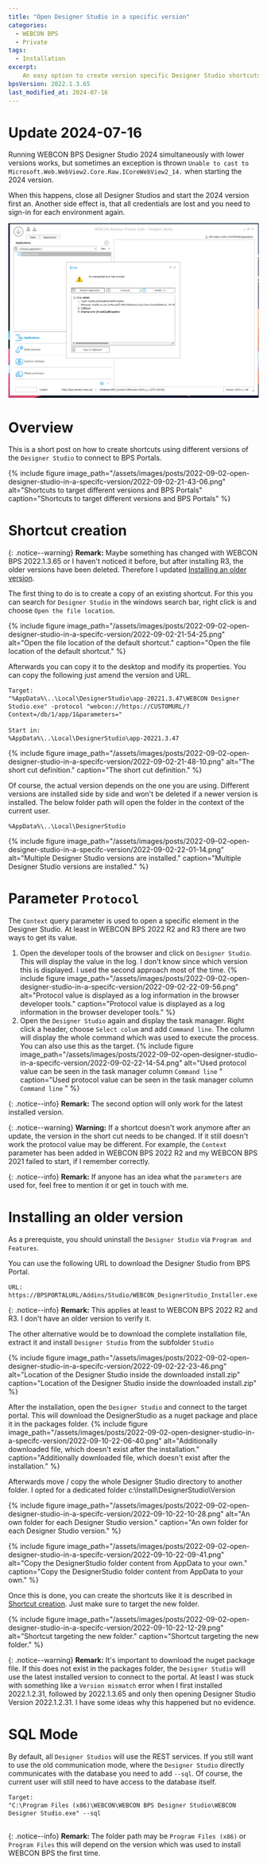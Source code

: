 ```yaml
---
title: "Open Designer Studio in a specific version"
categories:
  - WEBCON BPS 
  - Private 
tags:
  - Installation
excerpt:
    An easy option to create version specific Designer Studio shortcuts to target different environments.
bpsVersion: 2022.1.3.65
last_modified_at: 2024-07-16
---
```


# Update 2024-07-16
Running WEBCON BPS Designer Studio 2024 simultaneously with lower versions works, but sometimes an exception is thrown `Unable to cast to Microsoft.Web.WebView2.Core.Raw.ICoreWebView2_14.` when starting the 2024 version. 

When this happens, close all Designer Studios and start the 2024 version first an. Another side effect is, that all credentials are lost and you need to sign-in for each environment again. 

![](/assets/images/posts/2022-09-02-open-designer-studio-in-a-specifc-version/2024-07-16-19-46-40.png)

# Overview  
This is a short post on how to create shortcuts using different versions of the `Designer Studio` to connect to BPS Portals.

{% include figure image_path="/assets/images/posts/2022-09-02-open-designer-studio-in-a-specifc-version/2022-09-02-21-43-06.png" alt="Shortcuts to target different versions and BPS Portals" caption="Shortcuts to target different versions and BPS Portals" %}


# Shortcut creation


{: .notice--warning}
**Remark:** Maybe something has changed with WEBCON BPS 2022.1.3.65 or I haven't noticed it before, but after installing R3, the older versions have been deleted. Therefore I updated [Installing an older version](https://daniels-notes.de/posts/2022/open-designer-studio-in-a-specifc-version#installing-an-older-version).

The first thing to do is to create a copy of an existing shortcut. For this you can search for `Designer Studio` in the windows search bar, right click is and choose `Open the file location`. 

{% include figure image_path="/assets/images/posts/2022-09-02-open-designer-studio-in-a-specifc-version/2022-09-02-21-54-25.png" alt="Open the file location of the default shortcut." caption="Open the file location of the default shortcut." %}

Afterwards you can copy it to the desktop and modify its properties. You can copy the following just amend the version and URL.

```
Target:
"%AppData%\..\Local\DesignerStudio\app-20221.3.47\WEBCON Designer Studio.exe" -protocol "webcon://https://CUSTOMURL/?Context=/db/1/app/1&parameters="

Start in:
%AppData%\..\Local\DesignerStudio\app-20221.3.47
```
{% include figure image_path="/assets/images/posts/2022-09-02-open-designer-studio-in-a-specifc-version/2022-09-02-21-48-10.png" alt="The short cut definition." caption="The short cut definition." %}

Of course, the actual version depends on the one you are using. Different versions are installed side by side and won't be deleted if a newer version is installed. The below folder path will open the folder in the context of the current user.

```
%AppData%\..\Local\DesignerStudio
```

{% include figure image_path="/assets/images/posts/2022-09-02-open-designer-studio-in-a-specifc-version/2022-09-02-22-01-14.png" alt="Multiple Designer Studio versions are installed." caption="Multiple Designer Studio versions are installed." %}

# Parameter `Protocol`
The `Context` query parameter is used to open a specific element in the Designer Studio. At least in WEBCON BPS 2022 R2 and R3 there are two ways to get its value.  
1. Open the developer tools of the browser and click on `Designer Studio`. This will display the value in the log. I don't know since which version this is displayed. I used the second approach most of the time.
{% include figure image_path="/assets/images/posts/2022-09-02-open-designer-studio-in-a-specifc-version/2022-09-02-22-09-56.png" alt="Protocol value is displayed as a log information in the browser developer tools." caption="Protocol value is displayed as a log information in the browser developer tools." %}
2. Open the `Designer Studio` again and display the task manager. Right click a header, choose `Select colum` and add `Command line`. The column will display the whole command which was used to execute the process. You can also use this as the target.
{% include figure image_path="/assets/images/posts/2022-09-02-open-designer-studio-in-a-specifc-version/2022-09-02-22-14-54.png" alt="Used protocol value can be seen in the task manager column `Command line` " caption="Used protocol value can be seen in the task manager column `Command line` " %}


{: .notice--info}
**Remark:** The second option will only work for the latest installed version.

{: .notice--warning}
**Warning:** If a shortcut doesn't work anymore after an update, the version in the short cut needs to be changed. If it still doesn't work the protocol value may be different. For example, the `Context` parameter has been added in WEBCON BPS 2022 R2 and my WEBCON BPS 2021 failed to start, if I remember correctly.

{: .notice--info}
**Remark:** If anyone has an idea what the `parameters` are used for, feel free to mention it or get in touch with me.


# Installing an older version
As a prerequiste, you should uninstall the `Designer Studio` via `Program and Features`. 

You can use the following URL to download the Designer Studio from BPS Portal.
```
URL: https://BPSPORTALURL/Addins/Studio/WEBCON_DesignerStudio_Installer.exe
```

{: .notice--info}
**Remark:** This applies at least to WEBCON BPS 2022 R2 and R3. I don't have an older version to verify it.

The other alternative would be to download the complete installation file, extract it and install `Designer Studio` from the subfolder `Studio`

{% include figure image_path="/assets/images/posts/2022-09-02-open-designer-studio-in-a-specifc-version/2022-09-02-22-23-46.png" alt="Location of the Designer Studio inside the downloaded install.zip" caption="Location of the Designer Studio inside the downloaded install.zip" %}

After the installation, open the `Designer Studio` and connect to the target portal. This will download the DesignerStudio as a nuget package and place it in the packages folder.
{% include figure image_path="/assets/images/posts/2022-09-02-open-designer-studio-in-a-specifc-version/2022-09-10-22-06-40.png" alt="Additionally downloaded file, which doesn't exist after the installation." caption="Additionally downloaded file, which doesn't exist after the installation." %}

Afterwards move / copy the whole Designer Studio directory to another folder. I opted for a dedicated folder c:\Install\DesignerStudio\Version

{% include figure image_path="/assets/images/posts/2022-09-02-open-designer-studio-in-a-specifc-version/2022-09-10-22-10-28.png" alt="An own folder for each Designer Studio version." caption="An own folder for each Designer Studio version." %}

{% include figure image_path="/assets/images/posts/2022-09-02-open-designer-studio-in-a-specifc-version/2022-09-10-22-09-41.png" alt="Copy the DesignerStudio folder content from AppData to your own." caption="Copy the DesignerStudio folder content from AppData to your own." %}

Once this is done, you can create the shortcuts like it is described in [Shortcut creation](https://daniels-notes.de/posts/2022/open-designer-studio-in-a-specifc-version#shortcut-creation). Just make sure to target the new folder.

{% include figure image_path="/assets/images/posts/2022-09-02-open-designer-studio-in-a-specifc-version/2022-09-10-22-12-29.png" alt="Shortcut targeting the new folder." caption="Shortcut targeting the new folder." %}


{: .notice--warning}
**Remark:** It's important to download the nuget package file. If this does not exist in the packages folder, the `Designer Studio` will use the latest installed version to connect to the portal. At least I was stuck with something like a `Version mismatch` error when I first installed 2022.1.2.31, followed by 2022.1.3.65 and only then opening Designer Studio Version 2022.1.2.31. I have some ideas why this happened but no evidence.

# SQL Mode
By default, all `Designer Studios` will use the REST services. If you still want to use the old communication mode, where the `Designer Studio` directly communicates with the database you need to add `--sql`. Of course, the current user will still need to have access to the database itself.
```
Target:
"C:\Program Files (x86)\WEBCON\WEBCON BPS Designer Studio\WEBCON Designer Studio.exe" --sql


```

{: .notice--info}
**Remark:** The folder path may be `Program Files (x86)` or `Program Files` this will depend on the version which was used to install WEBCON BPS the first time.